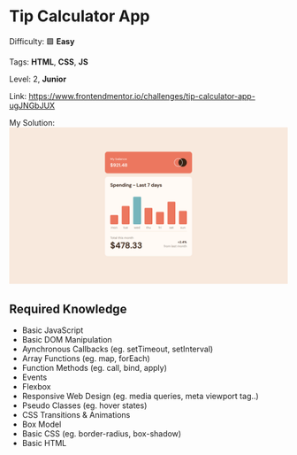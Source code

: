 # Tip Calculator App

Difficulty: 🟩 **Easy**

Tags: **HTML**, **CSS**, **JS**

Level: 2, **Junior**

Link: https://www.frontendmentor.io/challenges/tip-calculator-app-ugJNGbJUX

My Solution:
![My Solution](preview.png)

## Required Knowledge
- Basic JavaScript
- Basic DOM Manipulation
- Aynchronous Callbacks (eg. setTimeout, setInterval)
- Array Functions (eg. map, forEach)
- Function Methods (eg. call, bind, apply)
- Events
- Flexbox
- Responsive Web Design (eg. media queries, meta viewport tag..)
- Pseudo Classes (eg. hover states)
- CSS Transitions & Animations
- Box Model
- Basic CSS (eg. border-radius, box-shadow)
- Basic HTML
